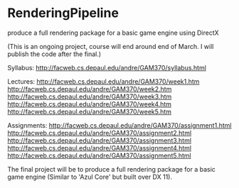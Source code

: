 # RenderingPipeline
produce a full rendering package for a basic game engine using DirectX

(This is an ongoing project, course will end around end of March. I will publish the code after the final.)

Syllabus: http://facweb.cs.depaul.edu/andre/GAM370/syllabus.html

Lectures:
http://facweb.cs.depaul.edu/andre/GAM370/week1.htm
http://facweb.cs.depaul.edu/andre/GAM370/week2.htm
http://facweb.cs.depaul.edu/andre/GAM370/week3.htm
http://facweb.cs.depaul.edu/andre/GAM370/week4.htm
http://facweb.cs.depaul.edu/andre/GAM370/week5.htm


Assignments:
http://facweb.cs.depaul.edu/andre/GAM370/assignment1.html
http://facweb.cs.depaul.edu/andre/GAM370/assignment2.html
http://facweb.cs.depaul.edu/andre/GAM370/assignment3.html
http://facweb.cs.depaul.edu/andre/GAM370/assignment4.html
http://facweb.cs.depaul.edu/andre/GAM370/assignment5.html

The final project will be to produce a full rendering package for a basic game engine (Similar to 'Azul Core' but built over DX 11).
